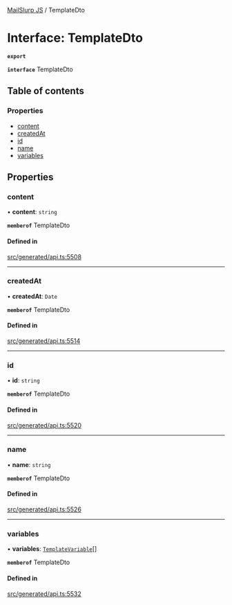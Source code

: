 [MailSlurp JS](../README.md) / TemplateDto

# Interface: TemplateDto

**`export`**

**`interface`** TemplateDto

## Table of contents

### Properties

- [content](TemplateDto.md#content)
- [createdAt](TemplateDto.md#createdat)
- [id](TemplateDto.md#id)
- [name](TemplateDto.md#name)
- [variables](TemplateDto.md#variables)

## Properties

### content

• **content**: `string`

**`memberof`** TemplateDto

#### Defined in

[src/generated/api.ts:5508](https://github.com/mailslurp/mailslurp-client/blob/75eefbf/src/generated/api.ts#L5508)

___

### createdAt

• **createdAt**: `Date`

**`memberof`** TemplateDto

#### Defined in

[src/generated/api.ts:5514](https://github.com/mailslurp/mailslurp-client/blob/75eefbf/src/generated/api.ts#L5514)

___

### id

• **id**: `string`

**`memberof`** TemplateDto

#### Defined in

[src/generated/api.ts:5520](https://github.com/mailslurp/mailslurp-client/blob/75eefbf/src/generated/api.ts#L5520)

___

### name

• **name**: `string`

**`memberof`** TemplateDto

#### Defined in

[src/generated/api.ts:5526](https://github.com/mailslurp/mailslurp-client/blob/75eefbf/src/generated/api.ts#L5526)

___

### variables

• **variables**: [`TemplateVariable`](TemplateVariable.md)[]

**`memberof`** TemplateDto

#### Defined in

[src/generated/api.ts:5532](https://github.com/mailslurp/mailslurp-client/blob/75eefbf/src/generated/api.ts#L5532)
